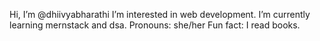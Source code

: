 Hi, I’m @dhiivyabharathi
I’m interested in web development.
I’m currently learning mernstack and dsa.
Pronouns: she/her
Fun fact: I read books.

<!---
dhiivyabharathi/dhiivyabharathi is a ✨ special ✨ repository because its `README.md` (this file) appears on your GitHub profile.
You can click the Preview link to take a look at your changes.
--->
